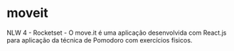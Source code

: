 # moveit
NLW 4 - Rocketset - O move.it é uma aplicação desenvolvida com React.js para aplicação da técnica de Pomodoro com exercícios físicos.
